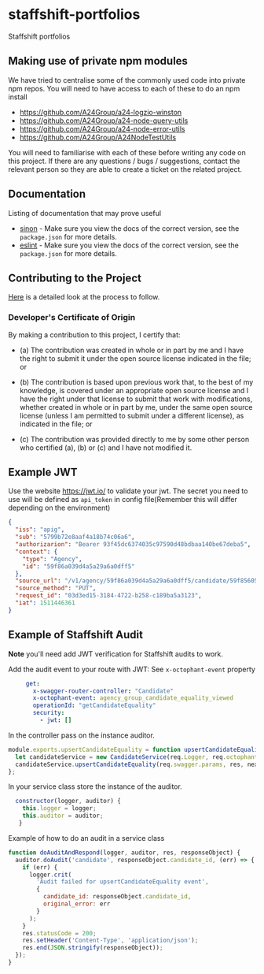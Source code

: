 # staffshift-portfolios
Staffshift portfolios

## Making use of private npm modules
We have tried to centralise some of the commonly used code into private npm repos.
You will need to have access to each of these to do an npm install
* https://github.com/A24Group/a24-logzio-winston
* https://github.com/A24Group/a24-node-query-utils
* https://github.com/A24Group/a24-node-error-utils
* https://github.com/A24Group/A24NodeTestUtils

You will need to familiarise with each of these before writing any code on this project.
If there are any questions / bugs / suggestions, contact the relevant person so they are able
to create a ticket on the related project.

## Documentation
Listing of documentation that may prove useful
* [sinon](http://sinonjs.org/releases/) - Make sure you view the docs of the correct version, see the `package.json` for more details.
* [eslint](http://eslint.org/) - Make sure you view the docs of the correct version, see the `package.json` for more details.

## Contributing to the Project
[Here](https://github.com/A24Group/big-book-of-information/blob/master/CONTRIBUTING.md) is a detailed look at the process to follow.

### Developer's Certificate of Origin
By making a contribution to this project, I certify that:

* (a) The contribution was created in whole or in part by me and I have the right to submit it under the open source license indicated in the file; or

* (b) The contribution is based upon previous work that, to the best of my knowledge, is covered under an appropriate open source license and I have the right under that license to submit that work with modifications, whether created in whole or in part by me, under the same open source license (unless I am permitted to submit under a different license), as indicated in the file; or

* (c) The contribution was provided directly to me by some other person who certified (a), (b) or (c) and I have not modified it.


## Example JWT

 Use the website https://jwt.io/ to validate your jwt. The secret you need to use will be defined as `api_token` in config file(Remember this will differ depending on the environment)

 ```json
 {
   "iss": "apig",
   "sub": "5799b72e8aaf4a18b74c06a6",
   "authorizarion": "Bearer 93f45dc6374035c97590d48bdbaa140be67deba5",
   "context": {
     "type": "Agency",
     "id": "59f86a039d4a5a29a6a0dff5"
   },
   "source_url": "/v1/agency/59f86a039d4a5a29a6a0dff5/candidate/59f85605e5cab96197820f1f/equality",
   "source_method": "PUT",
   "request_id": "03d3ed15-3184-4722-b258-c189ba5a3123",
   "iat": 1511446361
 }
 ```



## Example of Staffshift Audit

**Note** you'll need add JWT verification for Staffshift audits to work.

Add the audit event to your route with JWT: See `x-octophant-event` property
```yaml
     get:
       x-swagger-router-controller: "Candidate"
       x-octophant-event: agency_group_candidate_equality_viewed
       operationId: "getCandidateEquality"
       security:
         - jwt: []
```

In the controller pass on the instance auditor.
```javascript
module.exports.upsertCandidateEquality = function upsertCandidateEquality(req, res, next) {
  let candidateService = new CandidateService(req.Logger, req.octophant);
  candidateService.upsertCandidateEquality(req.swagger.params, res, next);
};

```

In your service class store the instance of the auditor.
```javascript
  constructor(logger, auditor) {
    this.logger = logger;
    this.auditor = auditor;
   }
```

Example of how to do an audit in a service class
```javascript
function doAuditAndRespond(logger, auditor, res, responseObject) {
  auditor.doAudit('candidate', responseObject.candidate_id, (err) => {
    if (err) {
      logger.crit(
        'Audit failed for upsertCandidateEquality event',
        {
          candidate_id: responseObject.candidate_id,
          original_error: err
        }
      );
    }
    res.statusCode = 200;
    res.setHeader('Content-Type', 'application/json');
    res.end(JSON.stringify(responseObject));
  });
}

```

